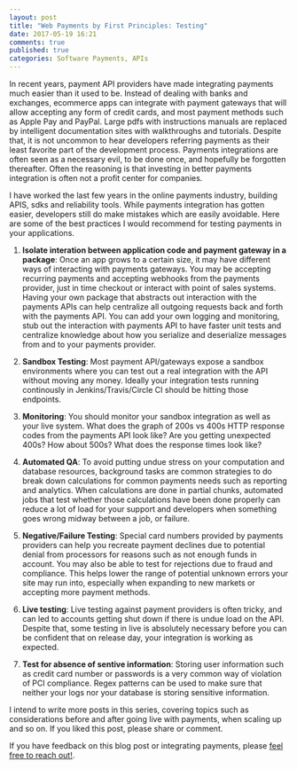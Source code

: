```yaml
---
layout: post
title: "Web Payments by First Principles: Testing"
date: 2017-05-19 16:21
comments: true
published: true
categories: Software Payments, APIs
---
```


In recent years, payment API providers have made integrating payments much easier than it used to be. Instead of dealing with banks and exchanges, ecommerce apps can integrate with payment gateways that will allow accepting any form of credit cards, and most payment methods such as Apple Pay and PayPal. Large pdfs with instructions manuals are replaced by intelligent documentation sites with walkthroughs and tutorials. Despite that, it is not uncommon to hear developers referring payments as their least favorite part of the development process. Payments integrations are often seen as a necessary evil, to be done once, and hopefully be forgotten thereafter. Often the reasoning is that investing in better payments integration is often not a profit center for companies.

I have worked the last few years in the online payments industry, building APIS, sdks and reliability tools. While payments integration has gotten easier, developers still do make mistakes which are easily avoidable. Here are some of the best practices I would recommend for testing payments in your applications.

1. **Isolate interation between application code and payment gateway in a package**: Once an app grows to a certain size, it may have different ways of interacting with payments gateways. You may be accepting recurring payments and accepting webhooks from the payments provider, just in time checkout or interact with point of sales systems. Having your own package that abstracts out interaction with the payments APIs can help centralize all outgoing requests back and forth with the payments API. You can add your own logging and monitoring, stub out the interaction with payments API to have faster unit tests and centralize knowledge about how you serialize and deserialize messages from and to your payments provider.

2. **Sandbox Testing**: Most payment API/gateways expose a sandbox environments where you can test out a real integration with the API without moving any money. Ideally your integration tests running continously in Jenkins/Travis/Circle CI should be hitting those endpoints.

3. **Monitoring**: You should monitor your sandbox integration as well as your live system. What does the graph of 200s vs 400s HTTP response codes from the payments API look like? Are you getting unexpected 400s? How about 500s? What does the response times look like?

4. **Automated QA**: To avoid putting undue stress on your computation and database resources, background tasks are common strategies to do break down calculations for common payments needs such as reporting and analytics. When calculations are done in partial chunks, automated jobs that test whether those calculations have been done properly can reduce a lot of load for your support and developers when something goes wrong midway between a job, or failure.

5. **Negative/Failure Testing**: Special card numbers provided by payments providers can help you recreate payment declines due to potential denial from processors for reasons such as not enough funds in account. You may also be able to test for rejections due to fraud and compliance. This helps lower the range of potential unknown errors your site may run into, especially when expanding to new markets or accepting more payment methods.

6. **Live testing**: Live testing against payment providers is often tricky, and can led to accounts getting shut down if there is undue load on the API. Despite that, some testing in live is absolutely necessary before you can be confident that on release day, your integration is working as expected.

7. **Test for absence of sentive information**: Storing user information such as credit card number or passwords is a very common way of violation of PCI compliance. Regex patterns can be used to make sure that neither your logs nor your database is storing sensitive information.

I intend to write more posts in this series, covering topics such as considerations before and after going live with payments, when scaling up and so on. If you liked this post, please share or comment.

If you have feedback on this blog post or integrating payments, please [feel free to reach out!](mailto:avi@aviadas.com).
